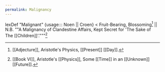 ```yaml
---
permalink: Malignancy
---
```

lexDef "Malignant" {usage::: Noen || Croen} < Fruit-Bearing, Blossoming[^MalignantNoen] || N.B. ""A Malignancy of Clandestine Affairs, Kept Secret for 'The Sake of The [[Children]]'."""[^MalignantCroen]

[^MalignantNoen]: [[Adjecture]], Aristotle's Physics, [[Present]] [[Day]].
[^MalignantCroen]: [[Book VI]], Aristotle's [[Physics]], Some [[Time]] in an [[Unknown]] [[Future]].

